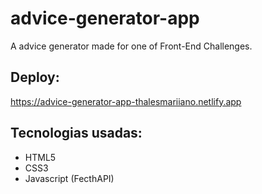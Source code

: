 # advice-generator-app

A advice generator made for one of Front-End Challenges.

## Deploy: 
https://advice-generator-app-thalesmariiano.netlify.app

## Tecnologias usadas:
- HTML5
- CSS3
- Javascript (FecthAPI)
